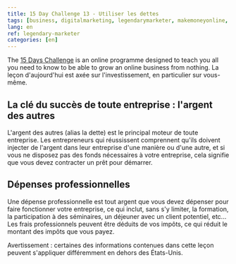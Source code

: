 ```yaml
---
title: 15 Day Challenge 13 - Utiliser les dettes
tags: [business, digitalmarketing, legendarymarketer, makemoneyonline, onlinebusiness, 15dayschallenge, OPM]
lang: en
ref: legendary-marketer
categories: [en]
---
```

The [15 Days Challenge][1] is an online programme designed to teach you all you need to know to be able to grow an online business from nothing.
La leçon d'aujourd'hui est axée sur l'investissement, en particulier sur vous-même.

[1]: https://bit.ly/15daysonly "Start the 15 days challenge now"

## La clé du succès de toute entreprise : l'argent des autres

L'argent des autres (alias la dette) est le principal moteur de toute entreprise. Les entrepreneurs qui réussissent comprennent qu'ils doivent injecter de l'argent dans leur entreprise d'une manière ou d'une autre, et si vous ne disposez pas des fonds nécessaires à votre entreprise, cela signifie que vous devez contracter un prêt pour démarrer.

## Dépenses professionnelles

Une dépense professionnelle est tout argent que vous devez dépenser pour faire fonctionner votre entreprise, ce qui inclut, sans s'y limiter, la formation, la participation à des séminaires, un déjeuner avec un client potentiel, etc... Les frais professionnels peuvent être déduits de vos impôts, ce qui réduit le montant des impôts que vous payez.

Avertissement : certaines des informations contenues dans cette leçon peuvent s'appliquer différemment en dehors des États-Unis.

